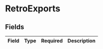 # RetroExports


## Fields

| Field       | Type        | Required    | Description |
| ----------- | ----------- | ----------- | ----------- |